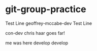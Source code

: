 # git-group-practice

Test Line
geoffrey-mccabe-dev
Test Line

con-dev
chris haar goes far!

me was here
develop
develop

